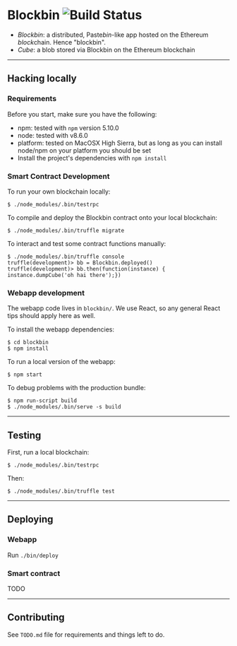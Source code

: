 # Blockbin ![Build Status](https://travis-ci.org/ArnaudBrousseau/blockbin.svg?branch=master)

* *Blockbin*: a distributed, Paste*bin*-like app hosted on the Ethereum *block*chain. Hence "blockbin".
* *Cube*: a blob stored via Blockbin on the Ethereum blockchain

---

## Hacking locally

### Requirements

Before you start, make sure you have the following:

* npm: tested with `npm` version 5.10.0
* node: tested with v8.6.0
* platform: tested on MacOSX High Sierra, but as long as you can install
  node/npm on your platform you should be set
* Install the project's dependencies with `npm install`

### Smart Contract Development

To run your own blockchain locally:

    $ ./node_modules/.bin/testrpc

To compile and deploy the Blockbin contract onto your local blockchain:

    $ ./node_modules/.bin/truffle migrate

To interact and test some contract functions manually:

    $ ./node_modules/.bin/truffle console
    truffle(development)> bb = Blockbin.deployed()
    truffle(development)> bb.then(function(instance) { instance.dumpCube('oh hai there');})

### Webapp development

The webapp code lives in `blockbin/`. We use React, so any general React tips
should apply here as well.

To install the webapp dependencies:

    $ cd blockbin
    $ npm install

To run a local version of the webapp:

    $ npm start

To debug problems with the production bundle:

    $ npm run-script build
    $ ./node_modules/.bin/serve -s build

---

## Testing

First, run a local blockchain:

    $ ./node_modules/.bin/testrpc

Then:

    $ ./node_modules/.bin/truffle test

---

## Deploying

### Webapp

Run `./bin/deploy`

### Smart contract

TODO

---

## Contributing

See `TODO.md` file for requirements and things left to do.
